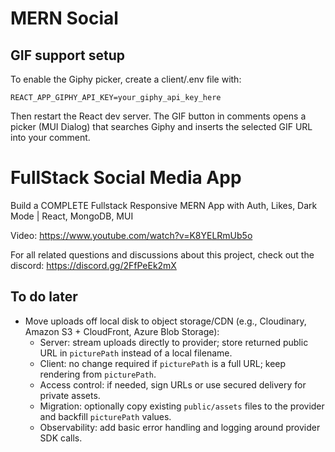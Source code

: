 # MERN Social

## GIF support setup

To enable the Giphy picker, create a client/.env file with:

```
REACT_APP_GIPHY_API_KEY=your_giphy_api_key_here
```

Then restart the React dev server. The GIF button in comments opens a picker (MUI Dialog) that searches Giphy and inserts the selected GIF URL into your comment.

# FullStack Social Media App

Build a COMPLETE Fullstack Responsive MERN App with Auth, Likes, Dark Mode | React, MongoDB, MUI

Video: https://www.youtube.com/watch?v=K8YELRmUb5o

For all related questions and discussions about this project, check out the discord: https://discord.gg/2FfPeEk2mX

## To do later

- Move uploads off local disk to object storage/CDN (e.g., Cloudinary, Amazon S3 + CloudFront, Azure Blob Storage):
	- Server: stream uploads directly to provider; store returned public URL in `picturePath` instead of a local filename.
	- Client: no change required if `picturePath` is a full URL; keep rendering from `picturePath`.
	- Access control: if needed, sign URLs or use secured delivery for private assets.
	- Migration: optionally copy existing `public/assets` files to the provider and backfill `picturePath` values.
	- Observability: add basic error handling and logging around provider SDK calls.
